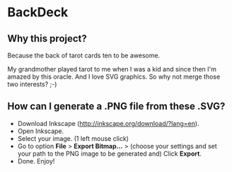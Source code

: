 BackDeck
========

Why this project?
-----------------
Because the back of tarot cards ten to be awesome.

My grandmother played tarot to me when I was a kid and since then I'm amazed by this oracle. And I love SVG graphics. So why not merge those two interests? ;-)

How can I generate a .PNG file from these .SVG?
-----------------------------------------------

- Download Inkscape (http://inkscape.org/download/?lang=en).
- Open Inkscape.
- Select your image. (1 left mouse click)
- Go to option **File** > **Export Bitmap...** > (choose your settings and set your path to the PNG image to be generated and) Click **Export**.
- Done. Enjoy!